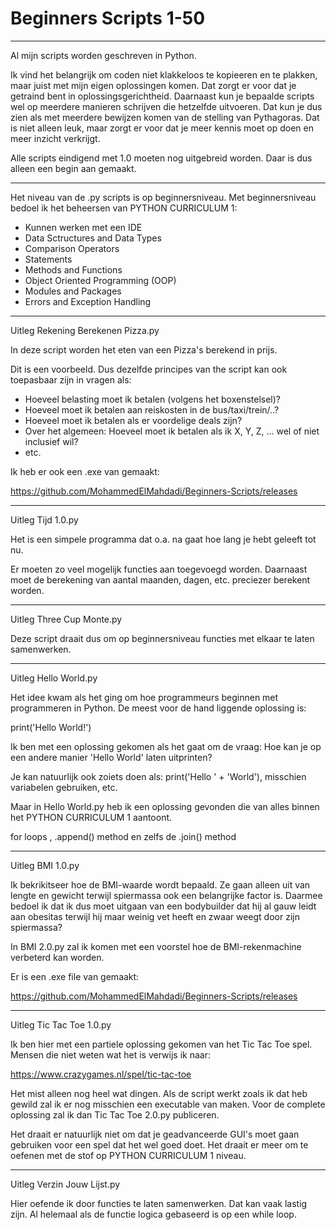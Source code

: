 # Beginners Scripts 1-50
-------------------------------------------------------------------------------------------------------------------------------
Al mijn scripts worden geschreven in Python.

Ik vind het belangrijk om coden niet klakkeloos te kopieeren en te plakken, maar juist met mijn eigen oplossingen komen. Dat zorgt er voor dat je getraind bent in oplossingsgerichtheid. Daarnaast kun je bepaalde scripts wel op meerdere manieren schrijven die hetzelfde uitvoeren. Dat kun je dus zien als met meerdere bewijzen komen van de stelling van Pythagoras. Dat is niet alleen leuk, maar zorgt er voor dat je meer kennis moet op doen en meer inzicht verkrijgt.

Alle scripts eindigend met 1.0 moeten nog uitgebreid worden. Daar is dus alleen een begin aan gemaakt.

-------------------------------------------------------------------------------------------------------------------------------

Het niveau van de .py scripts is op beginnersniveau. Met beginnersniveau bedoel ik het beheersen van PYTHON CURRICULUM 1:

- Kunnen werken met een IDE
- Data Sctructures and Data Types
- Comparison Operators
- Statements
- Methods and Functions
- Object Oriented Programming (OOP)
- Modules and Packages
- Errors and Exception Handling

-------------------------------------------------------------------------------------------------------------------------------
Uitleg Rekening Berekenen Pizza.py

In deze script worden het eten van een Pizza's berekend in prijs.

Dit is een voorbeeld. Dus dezelfde principes van the script kan ook toepasbaar zijn in vragen als:

- Hoeveel belasting moet ik betalen (volgens het boxenstelsel)?
- Hoeveel moet ik betalen aan reiskosten in de bus/taxi/trein/..?
- Hoeveel moet ik betalen als er voordelige deals zijn?
- Over het algemeen: Hoeveel moet ik betalen als ik X, Y, Z, ... wel of niet inclusief wil?
- etc.

Ik heb er ook een .exe van gemaakt:

https://github.com/MohammedElMahdadi/Beginners-Scripts/releases

-------------------------------------------------------------------------------------------------------------------------------
Uitleg Tijd 1.0.py

Het is een simpele programma dat o.a. na gaat hoe lang je hebt geleeft tot nu.

Er moeten zo veel mogelijk functies aan toegevoegd worden. Daarnaast moet de berekening van aantal maanden, dagen, etc. preciezer berekent worden.

-------------------------------------------------------------------------------------------------------------------------------
Uitleg Three Cup Monte.py

Deze script draait dus om op beginnersniveau functies met elkaar te laten samenwerken.

-------------------------------------------------------------------------------------------------------------------------------

Uitleg Hello World.py

Het idee kwam als het ging om hoe programmeurs beginnen met programmeren in Python. De meest voor de hand liggende oplossing is:

print('Hello World!')

Ik ben met een oplossing gekomen als het gaat om de vraag: Hoe kan je op een andere manier 'Hello World' laten uitprinten?

Je kan natuurlijk ook zoiets doen als: print('Hello ' + 'World'), misschien variabelen gebruiken, etc.

Maar in Hello World.py heb ik een oplossing gevonden die van alles binnen het PYTHON CURRICULUM 1 aantoont.

for loops , .append() method en zelfs de .join() method

-------------------------------------------------------------------------------------------------------------------------------

Uitleg BMI 1.0.py

Ik bekrikitseer hoe de BMI-waarde wordt bepaald. Ze gaan alleen uit van lengte en gewicht terwijl spiermassa ook een belangrijke factor is. Daarmee bedoel ik dat ik dus moet uitgaan van een bodybuilder dat hij al gauw leidt aan obesitas terwijl hij maar weinig vet heeft en zwaar weegt door zijn spiermassa?

In BMI 2.0.py zal ik komen met een voorstel hoe de BMI-rekenmachine verbeterd kan worden.

Er is een .exe file van gemaakt:

https://github.com/MohammedElMahdadi/Beginners-Scripts/releases

--------------------------------------------------------------------------------------------------------------------------------

Uitleg Tic Tac Toe 1.0.py

Ik ben hier met een partiele oplossing gekomen van het Tic Tac Toe spel. Mensen die niet weten wat het is verwijs ik naar:

https://www.crazygames.nl/spel/tic-tac-toe

Het mist alleen nog heel wat dingen. Als de script werkt zoals ik dat heb gewild zal ik er nog misschien een executable van maken. Voor de complete oplossing zal ik dan Tic Tac Toe 2.0.py publiceren.

Het draait er natuurlijk niet om dat je geadvanceerde GUI's moet gaan gebruiken voor een spel dat het wel goed doet. Het draait er meer om te oefenen met de stof op PYTHON CURRICULUM 1 niveau.

--------------------------------------------------------------------------------------------------------------------------------
Uitleg Verzin Jouw Lijst.py

Hier oefende ik door functies te laten samenwerken. Dat kan vaak lastig zijn. Al helemaal als de functie logica gebaseerd is op een while loop.


